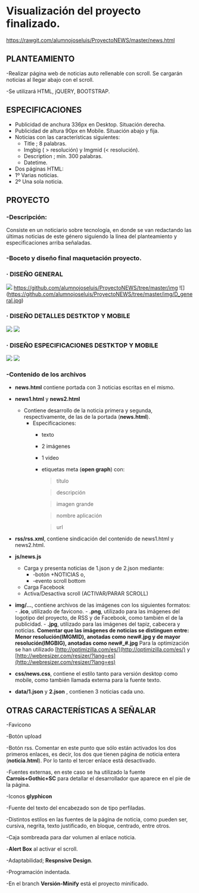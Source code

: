 # Visualización del proyecto finalizado.

https://rawgit.com/alumnojoseluis/ProyectoNEWS/master/news.html

## PLANTEAMIENTO

-Realizar página web de noticias auto rellenable con scroll. Se
cargarán noticias al llegar abajo con el scroll.

-Se utilizará HTML, jQUERY, BOOTSTRAP.

## ESPECIFICACIONES

- Publicidad de anchura 336px en Desktop. Situación derecha.
- Publicidad de altura 90px en Mobile. Situación abajo y fija.
- Noticias con las características siguientes:
    - Title ; 8 palabras.
    - Imgbig ( > resolución) y Imgmid (< resolución).
    - Description ; mín. 300 palabras.
    - Datetime.
- Dos páginas HTML:
 - 1º Varias noticias.
 - 2º Una sola noticia.

## PROYECTO

### -Descripción:

Consiste en un noticiario sobre tecnología, en donde se van
redactando las últimas noticias de este género siguiendo la línea del
planteamiento y especificaciones arriba señaladas.

### -Boceto y diseño final maquetación proyecto.

###  · DISEÑO GENERAL
![](https://github.com/alumnojoseluis/ProyectoNEWS/tree/master/img/D_general.jpg)
https://github.com/alumnojoseluis/ProyectoNEWS/tree/master/img
![] (https://github.com/alumnojoseluis/ProyectoNEWS/tree/master/img/D_general.jpg)

###  · DISEÑO DETALLES DESTKTOP Y MOBILE
![](https://github.com/alumnojoseluis/ProyectoNEWS/img/D_detalleDesk.jpg)
![](https://github.com/alumnojoseluis/ProyectoNEWS/img/D_detalleMobile.jpg)

###  · DISEÑO ESPECIFICACIONES DESTKTOP Y MOBILE
![](https://github.com/alumnojoseluis/ProyectoNEWS/img/D_especificacionDesk.jpg)
![](https://github.com/alumnojoseluis/ProyectoNEWS/img/D_especificacionMobile.jpg)


### -Contenido de los archivos

- **news.html** contiene portada con 3 noticias escritas en el
    mismo.
- **news1.html** y **news2.html**
    - Contiene desarrollo de la noticia primera y segunda,
    respectivamente, de las de la portada (**news.html**).
       - Especificaciones:
          - texto
          - 2 imágenes
          - 1 video
          - etiquetas meta (**open graph**) con:

              >título

              >descripción

              >imagen grande

              >nombre aplicación

              >url

- **rss/rss.xml**, contiene sindicación del contenido de news1.html
    y news2.html.
- **js/news.js**
    - Carga y presenta noticias de 1.json y de 2.json
    mediante:
       - -botón +NOTICIAS o,
       - -evento scroll bottom
    - Carga Facebook
    - Activa/Desactiva scroll (ACTIVAR/PARAR SCROLL)

- **img/...**, contiene archivos de las imágenes con los siguientes formatos:
      - **.ico**, utilizado de favicono.
      - **.png**, utilizado para las imágenes del logotipo del proyecto, de RSS y de Facebook, como también el de la publicidad.
      - **.jpg**, utilizado para las imágenes del tapiz, cabecera y noticias.
      **Comentar que las imágenes de noticias se distinguen entre:**
         **Menor resolución(IMGMID), anotadas como new#.jpg y de mayor resolución(IMGBIG), anotadas como new#_#.jpg**
         Para la optimización se han utilizado [http://optimizilla.com/es/](http://optimizilla.com/es/)
         y [http://webresizer.com/resizer/?lang=es](http://webresizer.com/resizer/?lang=es)

- **css/news.css**, contiene el estilo tanto para versión desktop
    como mobile, como también llamada externa para la fuente
    texto.
- **data/1.json** y **2.json** , contienen 3 noticias cada uno.

## OTRAS CARACTERÍSTICAS A SEÑALAR

-Favicono

-Botón upload

-Botón rss. Comentar en este punto que sólo están activados los
dos primeros enlaces, es decir, los dos que tienen página de noticia
entera (**noticia.html**). Por lo tanto el tercer enlace está desactivado.

-Fuentes externas, en este caso se ha utilizado la fuente
**Carrois+Gothic+SC** para detallar el desarrollador que aparece en
el pie de la página.

-Iconos **glyphicon**

-Fuente del texto del encabezado son de tipo perfiladas.

-Distintos estilos en las fuentes de la página de noticia, como
pueden ser, cursiva, negrita, texto justificado, en bloque, centrado,
entre otros.

-Caja sombreada para dar volumen al enlace noticia.

-**Alert Box** al activar el scroll.

-Adaptabilidad; **Respnsive Design**.

-Programación indentada.

-En el branch **Versión-Minify** está el proyecto minificado.
